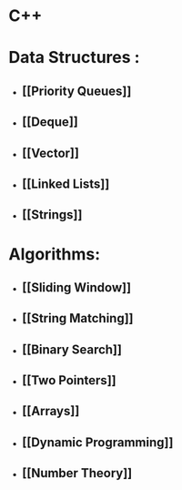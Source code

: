 # C++
# Data Structures :
- ## [[Priority Queues]]
- ## [[Deque]]
- ## [[Vector]] 
- ## [[Linked Lists]]
- ## [[Strings]]

# Algorithms: 
- ## [[Sliding Window]]
- ## [[String Matching]]
- ## [[Binary Search]]
- ## [[Two Pointers]]
- ## [[Arrays]]
- ## [[Dynamic Programming]]
- ## [[Number Theory]]

